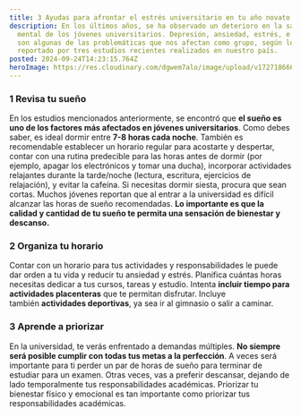 ```yaml
---
title: 3 Ayudas para afrontar el estrés universitario en tu año novato
description: En los últimos años, se ha observado un deterioro en la salud
  mental de los jóvenes universitarios. Depresión, ansiedad, estrés, e insomnio
  son algunas de las problemáticas que nos afectan como grupo, según lo
  reportado por tres estudios recientes realizados en nuestro país.
posted: 2024-09-24T14:23:15.764Z
heroImage: https://res.cloudinary.com/dgwem7alo/image/upload/v1727186662/pexels-olly-3755761_wwf8eq.jpg
---
```

### **1 Revisa tu sueño**

En los estudios mencionados anteriormente, se encontró que **el sueño es uno de los factores más afectados en jóvenes universitarios**. Como debes saber, es ideal dormir entre **7-8 horas cada noche**. También es recomendable establecer un horario regular para acostarte y despertar, contar con una rutina predecible para las horas antes de dormir (por ejemplo, apagar los electrónicos y tomar una ducha), incorporar actividades relajantes durante la tarde/noche (lectura, escritura, ejercicios de relajación), y evitar la cafeína. Si necesitas dormir siesta, procura que sean cortas. Muchos jóvenes reportan que al entrar a la universidad es difícil alcanzar las horas de sueño recomendadas. **Lo importante es que la calidad y cantidad de tu sueño te permita una sensación de bienestar y descanso.**

### **2 Organiza tu horario**

Contar con un horario para tus actividades y responsabilidades le puede dar orden a tu vida y reducir tu ansiedad y estrés. Planifica cuántas horas necesitas dedicar a tus cursos, tareas y estudio. Intenta **incluir tiempo para actividades placenteras** que te permitan disfrutar. Incluye también **actividades deportivas**, ya sea ir al gimnasio o salir a caminar.



### **3 Aprende a priorizar**

En la universidad, te verás enfrentado a demandas múltiples. **No siempre será posible cumplir con todas tus metas a la perfección**. A veces será importante para ti perder un par de horas de sueño para terminar de estudiar para un examen. Otras veces, vas a preferir descansar, dejando de lado temporalmente tus responsabilidades académicas. Priorizar tu bienestar físico y emocional es tan importante como priorizar tus responsabilidades académicas.